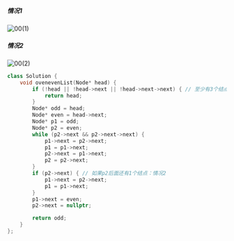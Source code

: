 ##### 情况1
![00(1)](https://github.com/user-attachments/assets/447ccd85-a74a-4b86-ad4e-f1a707f703d9)
##### 情况2
![00(2)](https://github.com/user-attachments/assets/f6604c76-bdfb-49d7-b368-82dbc65e800d)
```c++
class Solution {
    void ovenevenList(Node* head) {
        if (!head || !head->next || !head->next->next) { // 至少有3个结点
            return head;
        }
        Node* odd = head;
        Node* even = head->next;
        Node* p1 = odd;
        Node* p2 = even;
        while (p2->next && p2->next->next) {
            p1->next = p2->next;
            p1 = p1->next;
            p2->next = p1->next;
            p2 = p2->next;
        }
        if (p2->next) { // 如果p2后面还有1个结点：情况2
            p1->next = p2->next;
            p1 = p1->next;
        }
        p1->next = even;
        p2->next = nullptr;

        return odd;
    }
};
```
